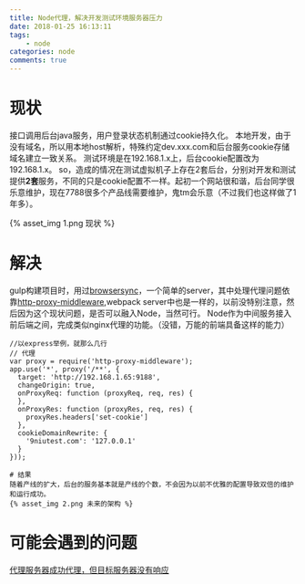 ```yaml
---
title: Node代理，解决开发测试环境服务器压力
date: 2018-01-25 16:13:11
tags: 
    - node
categories: node
comments: true
---
```


# 现状
接口调用后台java服务，用户登录状态机制通过cookie持久化。
本地开发，由于没有域名，所以用本地host解析，特殊约定dev.xxx.com和后台服务cookie存储域名建立一致关系。
测试环境是在192.168.1.x上，后台cookie配置改为192.168.1.x。
so，造成的情况在测试虚拟机子上存在2套后台，分别对开发和测试提供**2套**服务，不同的只是cookie配置不一样。起初一个网站很和谐，后台同学很乐意维护，现在7788很多个产品线需要维护，鬼tm会乐意（不过我们也这样做了1年多）。

{% asset_img 1.png 现状 %}

# 解决
gulp构建项目时，用过[browsersync](https://browsersync.io/)，一个简单的server，其中处理代理问题依靠[http-proxy-middleware](https://www.npmjs.com/package/http-proxy-middleware),webpack server中也是一样的，以前没特别注意，然后因为这个现状问题，是否可以融入Node，当然可行。
Node作为中间服务接入前后端之间，完成类似nginx代理的功能。（没错，万能的前端具备这样的能力）

````
//以express举例，就那么几行
// 代理
var proxy = require('http-proxy-middleware');
app.use('*', proxy('/**', {
  target: 'http://192.168.1.65:9188',
  changeOrigin: true,
  onProxyReq: function (proxyReq, req, res) {
  },
  onProxyRes: function (proxyRes, req, res) {
    proxyRes.headers['set-cookie']
  },
  cookieDomainRewrite: {
    '9niutest.com': '127.0.0.1'
  }
}));

# 结果
随着产线的扩大，后台的服务基本就是产线的个数，不会因为以前不优雅的配置导致双倍的维护和运行成功。
{% asset_img 2.png 未来的架构 %}

````
# 可能会遇到的问题
[代理服务器成功代理，但目标服务器没有响应](https://stackoverflow.com/questions/25207333/socket-hang-up-error-with-nodejs/25651651#25651651)